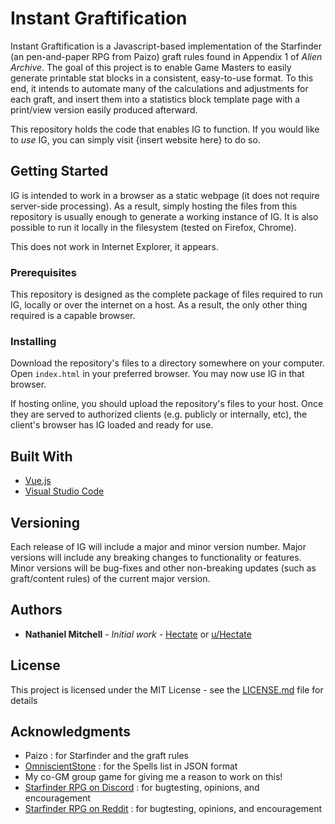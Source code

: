 # Instant Graftification

Instant Graftification is a Javascript-based implementation of the Starfinder (an pen-and-paper RPG from Paizo) graft rules found in Appendix 1 of _Alien Archive_. The goal of this project is to enable Game Masters to easily generate printable stat blocks in a consistent, easy-to-use format. To this end, it intends to automate many of the calculations and adjustments for each graft, and insert them into a statistics block template page with a print/view version easily produced afterward. 

This repository holds the code that enables IG to function. If you would like to _use_ IG, you can simply visit {insert website here} to do so.

## Getting Started

IG is intended to work in a browser as a static webpage (it does not require server-side processing). As a result, simply hosting the files from this repository is usually enough to generate a working instance of IG. It is also possible to run it locally in the filesystem (tested on Firefox, Chrome).

This does not work in Internet Explorer, it appears.

### Prerequisites

This repository is designed as the complete package of files required to run IG, locally or over the internet on a host. As a result, the only other thing required is a capable browser.

### Installing

Download the repository's files to a directory somewhere on your computer. Open ``index.html`` in your preferred browser. You may now use IG in that browser.

If hosting online, you should upload the repository's files to your host. Once they are served to authorized clients (e.g. publicly or internally, etc), the client's browser has IG loaded and ready for use.

## Built With

* [Vue.js](https://vuejs.org/)
* [Visual Studio Code](https://code.visualstudio.com/)

## Versioning

Each release of IG will include a major and minor version number. Major versions will include any breaking changes to functionality or features. Minor versions will be bug-fixes and other non-breaking updates (such as graft/content rules) of the current major version.

## Authors

* **Nathaniel Mitchell** - *Initial work* - [Hectate](https://github.com/Hectate) or [u/Hectate](https://www.reddit.com/user/Hectate)

## License

This project is licensed under the MIT License - see the [LICENSE.md](LICENSE.md) file for details

## Acknowledgments

* Paizo : for Starfinder and the graft rules
* [OmniscientStone](https://www.reddit.com/user/OmniscientScone) : for the Spells list in JSON format
* My co-GM group game for giving me a reason to work on this!
* [Starfinder RPG on Discord](https://discord.gg/7EKgfwK) : for bugtesting, opinions, and encouragement
* [Starfinder RPG on Reddit](https://www.reddit.com/r/starfinder_rpg) : for bugtesting, opinions, and encouragement

